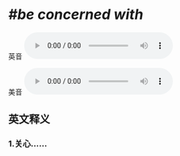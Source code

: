 # ***\#be concerned with*** 
英音
<audio src="./media/be concerned with1_AAC.aac" controls="controls"></audio>

美音
<audio src="./media/be concerned with2_AAC.aac" controls="controls"></audio>



  

英文释义
---
### 1.**关心……**  


